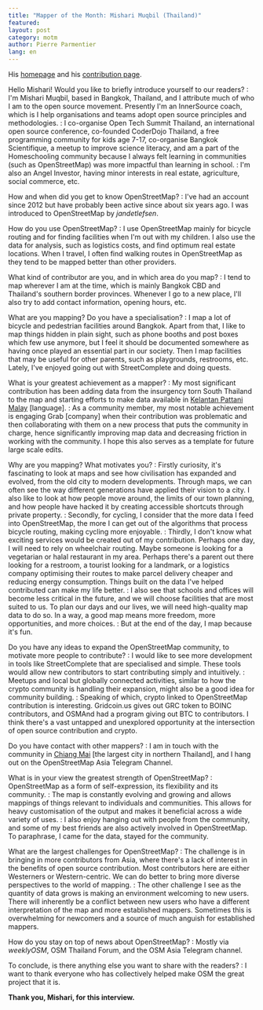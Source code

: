 ```yaml
---
title: "Mapper of the Month: Mishari Muqbil (Thailand)"
featured:
layout: post
category: motm
author: Pierre Parmentier
lang: en
---
```


His [homepage](https://www.openstreetmap.org/user/Mishari) and his [contribution page](https://hdyc.neis-one.org/?Mishari).

Hello Mishari! Would you like to briefly introduce yourself to our readers?
: I'm Mishari Muqbil, based in Bangkok, Thailand, and I attribute much of who I am to the open source movement. Presently I'm an InnerSource coach, which is I help organisations and teams adopt open source principles and methodologies.
: I co-organise Open Tech Summit Thailand, an international open source conference, co-founded CoderDojo Thailand, a free programming community for kids age 7-17, co-organise Bangkok Scientifique, a meetup to improve science literacy, and am a part of the Homeschooling community because I always felt learning in communities (such as OpenStreetMap) was more impactful than learning in school.
: I'm also an Angel Investor, having minor interests in real estate, agriculture, social commerce, etc.

How and when did you get to know OpenStreetMap?
: I've had an account since 2012 but have probably been active since about six years ago. I was introduced to OpenStreetMap by _jandetlefsen_.

How do you use OpenStreetMap?
: I use OpenStreetMap mainly for bicycle routing and for finding facilities when I'm out with my children. I also use the data for analysis, such as logistics costs, and find optimum real estate locations. When I travel, I often find walking routes in OpenStreetMap as they tend to be mapped better than other providers.

What kind of contributor are you, and in which area do you map?
: I tend to map wherever I am at the time, which is mainly Bangkok CBD and Thailand's southern border provinces. Whenever I go to a new place, I'll also try to add contact information, opening hours, etc.

What are you mapping? Do you have a specialisation?
: I map a lot of bicycle and pedestrian facilities around Bangkok. Apart from that, I like to map things hidden in plain sight, such as phone booths and post boxes which few use anymore, but I feel it should be documented somewhere as having once played an essential part in our society. Then I map facilities that may be useful for other parents, such as playgrounds, restrooms, etc. Lately, I've enjoyed going out with StreetComplete and doing quests.

What is your greatest achievement as a mapper?
: My most significant contribution has been adding data from the insurgency torn South Thailand to the map and starting efforts to make data available in [Kelantan Pattani Malay](https://en.wikipedia.org/wiki/Kelantan-Pattani_Malay) [language].
: As a community member, my most notable achievement is engaging Grab [company] when their contribution was problematic and then collaborating with them on a new process that puts the community in charge, hence significantly improving map data and decreasing friction in working with the community. I hope this also serves as a template for future large scale edits.

Why are you mapping? What motivates you?
: Firstly curiosity, it's fascinating to look at maps and see how civilisation has expanded and evolved, from the old city to modern developments. Through maps, we can often see the way different generations have applied their vision to a city. I also like to look at how people move around, the limits of our town planning, and how people have hacked it by creating accessible shortcuts through private property.
: Secondly, for cycling, I consider that the more data I feed into OpenStreetMap, the more I can get out of the algorithms that process bicycle routing, making cycling more enjoyable.
: Thirdly, I don't know what exciting services would be created out of my contribution. Perhaps one day, I will need to rely on wheelchair routing. Maybe someone is looking for a vegetarian or halal restaurant in my area. Perhaps there's a parent out there looking for a restroom, a tourist looking for a landmark, or a logistics company optimising their routes to make parcel delivery cheaper and reducing energy consumption. Things built on the data I've helped contributed can make my life better.
: I also see that schools and offices will become less critical in the future, and we will choose facilities that are most suited to us. To plan our days and our lives, we will need high-quality map data to do so. In a way, a good map means more freedom, more opportunities, and more choices.
: But at the end of the day, I map because it's fun.

Do you have any ideas to expand the OpenStreetMap community, to motivate more people to contribute?
: I would like to see more development in tools like StreetComplete that are specialised and simple. These tools would allow new contributors to start contributing simply and intuitively.
: Meetups and local but globally connected activities, similar to how the crypto community is handling their expansion, might also be a good idea for community building.
: Speaking of which, crypto linked to OpenStreetMap contribution is interesting. Gridcoin.us gives out GRC token to BOINC contributors, and OSMAnd had a program giving out BTC to contributors. I think there's a vast untapped and unexplored opportunity at the intersection of open source contribution and crypto.

Do you have contact with other mappers?
: I am in touch with the community in [Chiang Mai](https://en.wikipedia.org/wiki/Chiang_Mai) [the largest city in northern Thailand], and I hang out on the OpenStreetMap Asia Telegram Channel.

What is in your view the greatest strength of OpenStreetMap?
: OpenStreetMap as a form of self-expression, its flexibility and its community.
: The map is constantly evolving and growing and allows mappings of things relevant to individuals and communities. This allows for heavy customisation of the output and makes it beneficial across a wide variety of uses.
: I also enjoy hanging out with people from the community, and some of my best friends are also actively involved in OpenStreetMap. To paraphrase, I came for the data, stayed for the community.

What are the largest challenges for OpenStreetMap?
: The challenge is in bringing in more contributors from Asia, where there's a lack of interest in the benefits of open source contribution. Most contributors here are either Westerners or Western-centric. We can do better to bring more diverse perspectives to the world of mapping.
: The other challenge I see as the quantity of data grows is making an environment welcoming to new users. There will inherently be a conflict between new users who have a different interpretation of the map and more established mappers. Sometimes this is overwhelming for newcomers and a source of much anguish for established mappers.

How do you stay on top of news about OpenStreetMap?
: Mostly via _weeklyOSM_, OSM Thailand Forum, and the OSM Asia Telegram channel.

To conclude, is there anything else you want to share with the readers?
: I want to thank everyone who has collectively helped make OSM the great project that it is.

**Thank you, Mishari, for this interview.**
